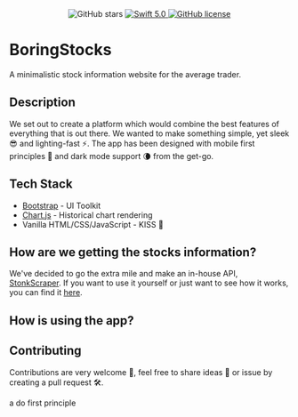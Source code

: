 <div align="center">
  <img alt="GitHub stars" src="https://img.shields.io/github/stars/BoringStocks?style=for-the-badge" />
  <a href="https://trello.com/b/dFNTWRVq">
      <img src="https://img.shields.io/badge/Vote-Trello-%2361BD4F.svg?style=for-the-badge" alt="Swift 5.0">
  </a>
  <a href="https://github.com/BoringStocks/BoringStocks/blob/dev/LICENSE">
    <img alt="GitHub license" src="https://img.shields.io/github/license/boringstocks/boringstocks?style=for-the-badge">
  </a>
</div>

# BoringStocks

A minimalistic stock information website for the average trader.

## Description

We set out to create a platform which would combine the best features of everything that is out there. We wanted to make something simple, yet sleek 😎 and lighting-fast ⚡️. The app has been designed with mobile first principles 📱 and dark mode support 🌘 from the get-go.

## Tech Stack

* [Bootstrap](https://getbootstrap.com) - UI Toolkit
* [Chart.js](https://www.chartjs.org) - Historical chart rendering
* Vanilla HTML/CSS/JavaScript - KISS 💋


## How are we getting the stocks information?
We've decided to go the extra mile and make an in-house API, [StonkScraper](https://github.com/BoringStocks/StonkScraper). If you want to use it yourself or just want to see how it works, you can find it [here](https://github.com/BoringStocks/StonkScraper).

## How is using the app?


## Contributing 
Contributions are very welcome 🙌, feel free to share ideas 💭 or issue by creating a pull request 🛠.

a do first principle